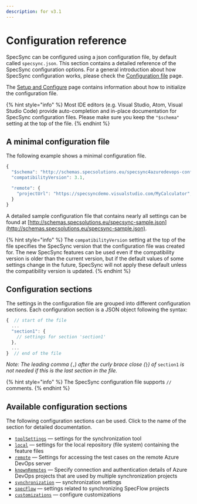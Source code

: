 ```yaml
---
description: for v3.1
---
```


# Configuration reference

SpecSync can be configured using a json configuration file, by default called `specsync.json`. This section contains a detailed reference of the SpecSync configuration options. For a general introduction about how SpecSync configuration works, please check the [Configuration file](../../features/general-features/configuration-file.md) page. 

The [Setup and Configure](../../installation/setup-and-configure.md) page contains information about how to initialize the configuration file.

{% hint style="info" %}
Most IDE editors \(e.g. Visual Studio, Atom, Visual Studio Code\) provide auto-completion and in-place documentation for SpecSync configuration files. Please make sure you keep the `"$schema"` setting at the top of the file.
{% endhint %}

## A minimal configuration file

The following example shows a minimal configuration file.

```javascript
{
  "$schema": "http://schemas.specsolutions.eu/specsync4azuredevops-config-latest.json",
  "compatibilityVersion": 3.1,

  "remote": {
    "projectUrl": "https://specsyncdemo.visualstudio.com/MyCalculator",
  }
}
```

A detailed sample configuration file that contains nearly all settings can be found at [http://schemas.specsolutions.eu/specsync-sample.json](http://schemas.specsolutions.eu/specsync-sample.json).

{% hint style="info" %}
The `compatibilityVersion` setting at the top of the file specifies the SpecSync version that the configuration file was created for. The new SpecSync features can be used even if the compatibility version is older than the current version, but if the default values of some settings change in the future, SpecSync will not apply these default unless the compatibility version is updated.
{% endhint %}

## Configuration sections

The settings in the configuration file are grouped into different configuration sections. Each configuration section is a JSON object following the syntax:

```javascript
{  // start of the file
  ...
  "section1": {
    // settings for section 'section1' 
  },
  ...  
}  // end of the file
```

_Note: The leading comma \(_`,`_\) after the curly brace close \(_`}`_\) of_ `section1` _is not needed if this is the last section in the file._

{% hint style="info" %}
The SpecSync configuration file supports `//` comments.
{% endhint %}

## Available configuration sections

The following configuration sections can be used. Click to the name of the section for detailed documentation.

* [`toolSettings`](configuration-toolsettings.md) — settings for the synchronization tool
* [`local`](configuration-local.md) — settings for the local repository \(file system\) containing the feature files
* [`remote`](configuration-remote.md) — Settings for accessing the test cases on the remote Azure DevOps server
* [`knownRemotes`](configuration-remote.md) — Specify connection and authentication details of Azure DevOps projects that are used by multiple synchronization projects
* [`synchronization`](configuration-synchronization/) — synchronization settings
* [`specFlow`](configuration-specflow.md) — settings related to synchronizing SpecFlow projects
* [`customizations`](configuration-customizations.md) — configure customizations

